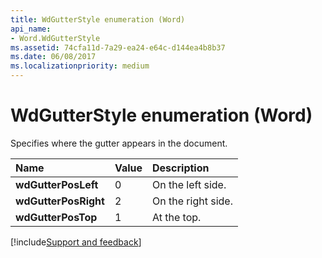 ```yaml
---
title: WdGutterStyle enumeration (Word)
api_name:
- Word.WdGutterStyle
ms.assetid: 74cfa11d-7a29-ea24-e64c-d144ea4b8b37
ms.date: 06/08/2017
ms.localizationpriority: medium
---
```



# WdGutterStyle enumeration (Word)

Specifies where the gutter appears in the document.



|Name|Value|Description|
|:-----|:-----|:-----|
| **wdGutterPosLeft**|0|On the left side.|
| **wdGutterPosRight**|2|On the right side.|
| **wdGutterPosTop**|1|At the top.|

[!include[Support and feedback](~/includes/feedback-boilerplate.md)]